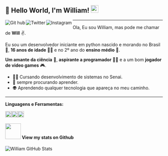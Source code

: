 ﻿## 👋 Hello World, I'm William!  <img src="https://github.com/TheDudeThatCode/TheDudeThatCode/blob/master/Assets/Earth.gif" width="24px">

<a target="_blank" href="https://github.com/Williamjunqueira42">
  <img align="left" alt="Git hub" width="px" src="https://img.shields.io/badge/GitHub-100000?style=for-the-badge&logo=github&logoColor=white" />
</a>
<a target="_blank" href="https://twitter.com/willnukenin">
  <img align="left" alt="Twitter" width="px" src="https://img.shields.io/badge/Twitter-1DA1F2?style=for-the-badge&logo=twitter&logoColor=white" />
</a>
</h1>
<a target="_blank" href="https://www.instagram.com/williamnukenin/">
  <img align="left" alt="Instagram" width="px" src="https://img.shields.io/badge/Instagram-E4405F?style=for-the-badge&logo=instagram&logoColor=white" />
</a>


---
Ola, Eu sou  William, mas pode me chamar de **Will** :v:. 

Eu sou um desenvolvedor iniciante em python nascido e morando no Brasil 💚, **16 anos de idade** 👶🏻 e no 2º ano do **ensino médio** 🧐. 

**Um amante da ciência** 🔭, **aspirante a programador** 👨‍💻 e a um bom **jogador de  video games** 🎮.

* 👩‍🎓 Cursando desenvolvimento de sistemas no Senai.
* 💫 sempre procurando aprender.
* 👽   Aprendendo qualquer tecnologia que apareça no meu caminho.
----
**Linguagens e Ferramentas:**  

<code><img height="20" src="https://img.shields.io/badge/Python-3776AB?style=for-the-badge&logo=python&logoColor=white"></code><code><img height="20" src="https://img.shields.io/badge/Adobe%20Photoshop-31A8FF?style=for-the-badge&logo=Adobe%20Photoshop&logoColor=black"></code></code><code><img height="20" src="https://img.shields.io/badge/Git-F05032?style=for-the-badge&logo=git&logoColor=white"></code>


#### <img src="https://media.giphy.com/media/VgCDAzcKvsR6OM0uWg/giphy.gif" width="50"> View my stats on Github 
   
![William GitHub Stats](https://github-readme-stats.vercel.app/api?username=Williamjunqueira42&show_icons=true)